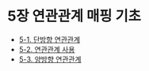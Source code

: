 # 5장 연관관계 매핑 기초   
- [5-1. 단방향 연관관계](5-1.%EB%8B%A8%EB%B0%A9%ED%96%A5%20%EC%97%B0%EA%B4%80%EA%B4%80%EA%B3%84.md)
- [5-2. 연관관계 사용](5-2.%EC%97%B0%EA%B4%80%EA%B4%80%EA%B3%84%20%EC%82%AC%EC%9A%A9.md)
- [5-3. 양방향 연관관계](5-3.%EC%96%91%EB%B0%A9%ED%96%A5%20%EC%97%B0%EA%B4%80%EA%B4%80%EA%B3%84.md)